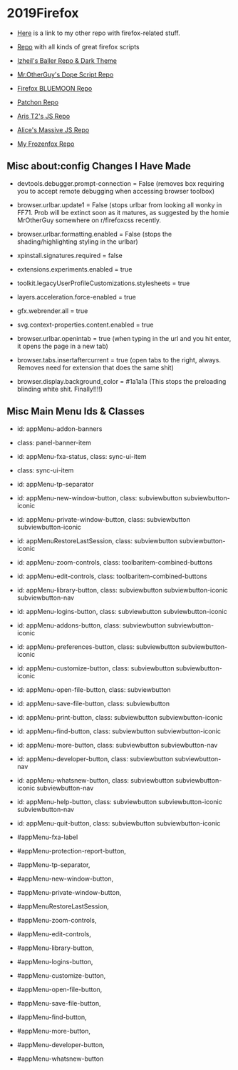 # 2019Firefox

- [Here](https://github.com/tortious/userChrome.js-userChrome.css-Favorites/tree/master/2019Scripts) is a link to my other repo with firefox-related stuff.

- [Repo](https://github.com/dotiful/firefox-scripts) with all kinds of great firefox scripts 

- [Izheil's Baller Repo & Dark Theme](https://github.com/Izheil/Quantum-Nox-Firefox-Dark-Full-Theme)

- [Mr.OtherGuy's Dope Script Repo](https://github.com/MrOtherGuy/firefox-csshacks)

- [Firefox BLUEMOON Repo](https://github.com/GrosBourrin/FIREFOX-BLUE-MOON)

- [Patchon Repo](https://github.com/Patchonn/firefox-theme)

- [Aris T2's JS Repo](https://github.com/Aris-t2/CustomJSforFx)

- [Alice's Massive JS Repo](https://github.com/alice0775/userChrome.js)

- [My Frozenfox Repo](https://github.com/tortious/FrozenFox)

## Misc about:config Changes I Have Made

- devtools.debugger.prompt-connection = False (removes box requiring you to accept remote debugging when accessing browser toolbox)

- browser.urlbar.update1 = False (stops urlbar from looking all wonky in FF71. Prob  will be extinct soon as it matures, as suggested by the homie MrOtherGuy somewhere on r/firefoxcss recently. 

- browser.urlbar.formatting.enabled = False (stops the shading/highlighting styling in the urlbar)

- xpinstall.signatures.required = false

- extensions.experiments.enabled = true

- toolkit.legacyUserProfileCustomizations.stylesheets = true

- layers.acceleration.force-enabled = true

- gfx.webrender.all = true

- svg.context-properties.content.enabled = true

- browser.urlbar.openintab = true (when typing in the url and you hit enter, it opens the page in a new tab)

- browser.tabs.insertaftercurrent = true (open tabs to the right, always. Removes need for extension that does the same shit)

- browser.display.background_color = #1a1a1a (This stops the preloading blinding white shit. Finally!!!!)


## Misc Main Menu Ids & Classes

- id: appMenu-addon-banners
- class: panel-banner-item 
- id: appMenu-fxa-status, class: sync-ui-item 
- class: sync-ui-item 
- id: appMenu-tp-separator
- id: appMenu-new-window-button, class: subviewbutton subviewbutton-iconic 
- id: appMenu-private-window-button, class: subviewbutton subviewbutton-iconic 
- id: appMenuRestoreLastSession, class: subviewbutton subviewbutton-iconic 

- id: appMenu-zoom-controls, class: toolbaritem-combined-buttons 

- id: appMenu-edit-controls, class: toolbaritem-combined-buttons 

- id: appMenu-library-button, class: subviewbutton subviewbutton-iconic subviewbutton-nav 
- id: appMenu-logins-button, class: subviewbutton subviewbutton-iconic 
- id: appMenu-addons-button, class: subviewbutton subviewbutton-iconic 
- id: appMenu-preferences-button, class: subviewbutton subviewbutton-iconic 
- id: appMenu-customize-button, class: subviewbutton subviewbutton-iconic 

- id: appMenu-open-file-button, class: subviewbutton 
- id: appMenu-save-file-button, class: subviewbutton 
- id: appMenu-print-button, class: subviewbutton subviewbutton-iconic 

- id: appMenu-find-button, class: subviewbutton subviewbutton-iconic 
- id: appMenu-more-button, class: subviewbutton subviewbutton-nav 
- id: appMenu-developer-button, class: subviewbutton subviewbutton-nav 
- id: appMenu-whatsnew-button, class: subviewbutton subviewbutton-iconic subviewbutton-nav 
- id: appMenu-help-button, class: subviewbutton subviewbutton-iconic subviewbutton-nav 

- id: appMenu-quit-button, class: subviewbutton subviewbutton-iconic

- #appMenu-fxa-label
- #appMenu-protection-report-button,
- #appMenu-tp-separator,
- #appMenu-new-window-button,
- #appMenu-private-window-button,
- #appMenuRestoreLastSession,
- #appMenu-zoom-controls,
- #appMenu-edit-controls,
- #appMenu-library-button,
- #appMenu-logins-button,
- #appMenu-customize-button,
- #appMenu-open-file-button,
- #appMenu-save-file-button,
- #appMenu-find-button,
- #appMenu-more-button,
- #appMenu-developer-button,
- #appMenu-whatsnew-button
